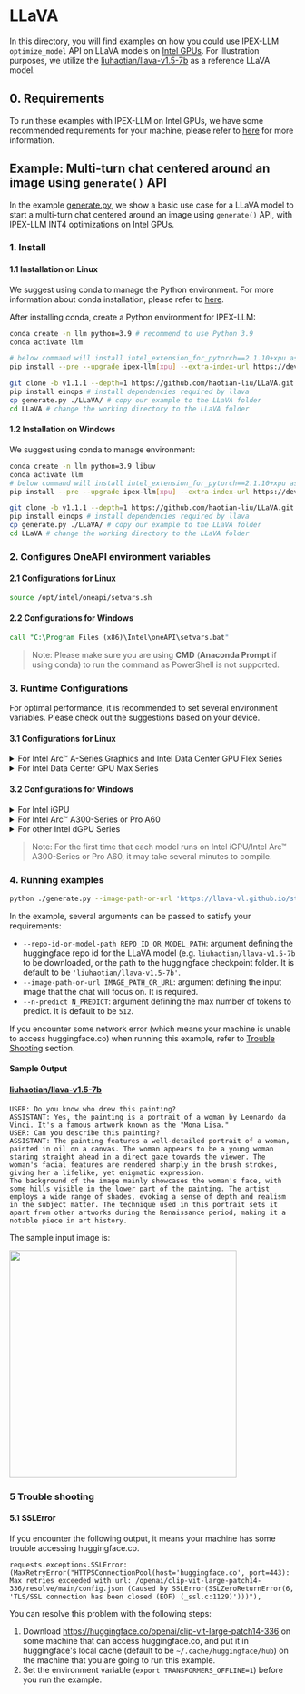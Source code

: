 # LLaVA
In this directory, you will find examples on how you could use IPEX-LLM `optimize_model` API on LLaVA models on [Intel GPUs](../../../README.md). For illustration purposes, we utilize the [liuhaotian/llava-v1.5-7b](https://huggingface.co/liuhaotian/llava-v1.5-7b) as a reference LLaVA model.

## 0. Requirements
To run these examples with IPEX-LLM on Intel GPUs, we have some recommended requirements for your machine, please refer to [here](../../../README.md#requirements) for more information.

## Example: Multi-turn chat centered around an image using `generate()` API
In the example [generate.py](./generate.py), we show a basic use case for a LLaVA model to start a multi-turn chat centered around an image using `generate()` API, with IPEX-LLM INT4 optimizations on Intel GPUs.
### 1. Install
#### 1.1 Installation on Linux
We suggest using conda to manage the Python environment. For more information about conda installation, please refer to [here](https://docs.conda.io/en/latest/miniconda.html#).

After installing conda, create a Python environment for IPEX-LLM:
```bash
conda create -n llm python=3.9 # recommend to use Python 3.9
conda activate llm

# below command will install intel_extension_for_pytorch==2.1.10+xpu as default
pip install --pre --upgrade ipex-llm[xpu] --extra-index-url https://developer.intel.com/ipex-whl-stable-xpu

git clone -b v1.1.1 --depth=1 https://github.com/haotian-liu/LLaVA.git # clone the llava libary
pip install einops # install dependencies required by llava
cp generate.py ./LLaVA/ # copy our example to the LLaVA folder
cd LLaVA # change the working directory to the LLaVA folder
```

#### 1.2 Installation on Windows
We suggest using conda to manage environment:
```bash
conda create -n llm python=3.9 libuv
conda activate llm
# below command will install intel_extension_for_pytorch==2.1.10+xpu as default
pip install --pre --upgrade ipex-llm[xpu] --extra-index-url https://developer.intel.com/ipex-whl-stable-xpu

git clone -b v1.1.1 --depth=1 https://github.com/haotian-liu/LLaVA.git # clone the llava libary
pip install einops # install dependencies required by llava
cp generate.py ./LLaVA/ # copy our example to the LLaVA folder
cd LLaVA # change the working directory to the LLaVA folder
```

### 2. Configures OneAPI environment variables
#### 2.1 Configurations for Linux
```bash
source /opt/intel/oneapi/setvars.sh
```

#### 2.2 Configurations for Windows
```cmd
call "C:\Program Files (x86)\Intel\oneAPI\setvars.bat"
```
> Note: Please make sure you are using **CMD** (**Anaconda Prompt** if using conda) to run the command as PowerShell is not supported.
### 3. Runtime Configurations
For optimal performance, it is recommended to set several environment variables. Please check out the suggestions based on your device.
#### 3.1 Configurations for Linux
<details>

<summary>For Intel Arc™ A-Series Graphics and Intel Data Center GPU Flex Series</summary>
```bash
export USE_XETLA=OFF
export SYCL_PI_LEVEL_ZERO_USE_IMMEDIATE_COMMANDLISTS=1
```

</details>

<details>

<summary>For Intel Data Center GPU Max Series</summary>

```bash
export LD_PRELOAD=${LD_PRELOAD}:${CONDA_PREFIX}/lib/libtcmalloc.so
export SYCL_PI_LEVEL_ZERO_USE_IMMEDIATE_COMMANDLISTS=1
export ENABLE_SDP_FUSION=1
```
> Note: Please note that `libtcmalloc.so` can be installed by `conda install -c conda-forge -y gperftools=2.10`.
</details>

#### 3.2 Configurations for Windows
<details>

<summary>For Intel iGPU</summary>

```cmd
set SYCL_CACHE_PERSISTENT=1
set BIGDL_LLM_XMX_DISABLED=1
```

</details>

<details>

<summary>For Intel Arc™ A300-Series or Pro A60</summary>

```cmd
set SYCL_CACHE_PERSISTENT=1
```

</details>

<details>

<summary>For other Intel dGPU Series</summary>

There is no need to set further environment variables.

</details>

> Note: For the first time that each model runs on Intel iGPU/Intel Arc™ A300-Series or Pro A60, it may take several minutes to compile.
### 4. Running examples

```bash
python ./generate.py --image-path-or-url 'https://llava-vl.github.io/static/images/monalisa.jpg'
```

In the example, several arguments can be passed to satisfy your requirements:

- `--repo-id-or-model-path REPO_ID_OR_MODEL_PATH`: argument defining the huggingface repo id for the LLaVA model (e.g. `liuhaotian/llava-v1.5-7b` to be downloaded, or the path to the huggingface checkpoint folder. It is default to be `'liuhaotian/llava-v1.5-7b'`.
- `--image-path-or-url IMAGE_PATH_OR_URL`: argument defining the input image that the chat will focus on. It is required.
- `--n-predict N_PREDICT`: argument defining the max number of tokens to predict. It is default to be `512`.

If you encounter some network error (which means your machine is unable to access huggingface.co) when running this example, refer to [Trouble Shooting](#4-trouble-shooting) section.


#### Sample Output
#### [liuhaotian/llava-v1.5-7b](https://huggingface.co/liuhaotian/llava-v1.5-7b)

```log
USER: Do you know who drew this painting?
ASSISTANT: Yes, the painting is a portrait of a woman by Leonardo da Vinci. It's a famous artwork known as the "Mona Lisa."
USER: Can you describe this painting?
ASSISTANT: The painting features a well-detailed portrait of a woman, painted in oil on a canvas. The woman appears to be a young woman staring straight ahead in a direct gaze towards the viewer. The woman's facial features are rendered sharply in the brush strokes, giving her a lifelike, yet enigmatic expression.
The background of the image mainly showcases the woman's face, with some hills visible in the lower part of the painting. The artist employs a wide range of shades, evoking a sense of depth and realism in the subject matter. The technique used in this portrait sets it apart from other artworks during the Renaissance period, making it a notable piece in art history.
```

The sample input image is:

<a href="https://llava-vl.github.io/static/images/monalisa.jpg"><img width=400px src="https://llava-vl.github.io/static/images/monalisa.jpg" ></a>

### 5 Trouble shooting

#### 5.1 SSLError
If you encounter the following output, it means your machine has some trouble accessing huggingface.co.
```log
requests.exceptions.SSLError: (MaxRetryError("HTTPSConnectionPool(host='huggingface.co', port=443): Max retries exceeded with url: /openai/clip-vit-large-patch14-336/resolve/main/config.json (Caused by SSLError(SSLZeroReturnError(6, 'TLS/SSL connection has been closed (EOF) (_ssl.c:1129)')))"),
```

You can resolve this problem with the following steps:
1. Download https://huggingface.co/openai/clip-vit-large-patch14-336 on some machine that can access huggingface.co, and put it in huggingface's local cache (default to be `~/.cache/huggingface/hub`) on the machine that you are going to run this example.
2. Set the environment variable (`export TRANSFORMERS_OFFLINE=1`) before you run the example.
